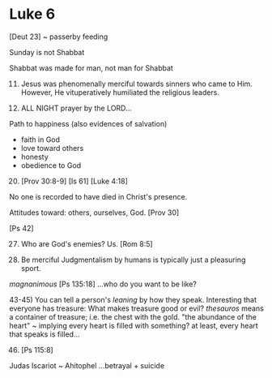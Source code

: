 # Luke 6


[Deut 23] ~ passerby feeding

Sunday is not Shabbat

Shabbat was made for man, not man for Shabbat

11) Jesus was phenomenally merciful towards sinners who came to Him.
However, He vituperatively humiliated the religious leaders.

12) ALL NIGHT prayer by the LORD...


Path to happiness (also evidences of salvation)
- faith in God
- love toward others
- honesty
- obedience to God


20) [Prov 30:8-9]
[Is 61] [Luke 4:18]


No one is recorded to have died in Christ's presence.

Attitudes toward: others, ourselves, God.
[Prov 30]


[Ps 42]


27) Who are God's enemies?  Us.
[Rom 8:5]


36) Be merciful
Judgmentalism by humans is typically just a pleasuring sport.

_magnanimous_
[Ps 135:18] ...who do you want to be like?


43-45) You can tell a person's _leaning_ by how they speak.
Interesting that everyone has treasure:
What makes treasure good or evil?  _thesauros_ means a container of treasure; i.e. the chest with the gold.
  "the abundance of the heart" ~ implying every heart is filled with something?  at least, every heart that speaks is filled...


46) [Ps 115:8]


Judas Iscariot ~ Ahitophel
...betrayal + suicide

